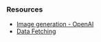 ### Resources

-   [Image generation - OpenAI](https://platform.openai.com/docs/guides/images/usage?lang=node.js)
-   [Data Fetching](https://beta.nextjs.org/docs/data-fetching/fetching)
